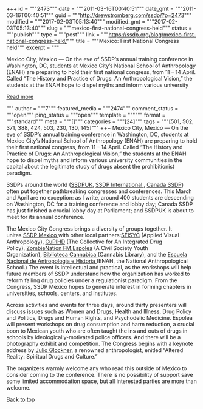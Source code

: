 +++
id = """2473"""
date = """2011-03-16T00:40:51"""
date_gmt = """2011-03-16T00:40:51"""
guid = """http://drewstromberg.com/ssdp/?p=2473"""
modified = """2017-02-03T05:13:40"""
modified_gmt = """2017-02-03T05:13:40"""
slug = """mexico-first-national-congress-held"""
status = """publish"""
type = """post"""
link = """https://ssdp.org/blog/mexico-first-national-congress-held/"""
title = """Mexico: First National Congress held"""
excerpt = """<p>Mexico City, Mexico &#8212; On the eve of SSDP&#8217;s annual training conference in Washington, DC, students at Mexico City&#8217;s National School of Anthropology (ENAH) are preparing to hold their first national congress, from 11 &#8211; 14 April. Called &#8220;The History and Practice of Drugs: An Anthropological Vision,&#8221; the students at the ENAH hope to dispel myths and inform various university</p>
<div class="h10"></div>
<p><a class="more-link2 flat" href="https://ssdp.org/blog/mexico-first-national-congress-held/">Read more</a></p>
"""
author = """7"""
featured_media = """2474"""
comment_status = """open"""
ping_status = """open"""
template = """"""
format = """standard"""
meta = """[]"""
categories = """[24]"""
tags = """[501, 502, 371, 388, 424, 503, 230, 130, 145]"""
+++
Mexico City, Mexico &#8212; On the eve of SSDP&#8217;s annual training conference in Washington, DC, students at Mexico City&#8217;s National School of Anthropology (ENAH) are preparing to hold their first national congress, from 11 &#8211; 14 April. Called &#8220;The History and Practice of Drugs: An Anthropological Vision,&#8221; the students at the ENAH hope to dispel myths and inform various university communities in the capital about the legitimate study of drugs absent the prohibitionist paradigm.
<p align="left">SSDPs around the world (<a href="http://www.ssdp.org.uk/index.php/conference-2011.html">SSDPUK</a>, <a href="http://ssdp.org/events/conference">SSDP International </a>, <a href="http://www.cssdp.org/">Canada SSDP</a>) often put together pathbreaking congresses and conferences. This March and April are no exception: as I write, around 400 students are descending on Washington, DC for a training conference and lobby day; Canada SSDP has just finished a crucial lobby day at Parliament; and SSDPUK is about to meet for its annual conference.</p>
<p align="left">The Mexico City Congress brings a diversity of groups together. It unites <a href="http://ssdp.org/chapters/international/america-latina">SSDP Mexico </a>with other local partners:<a href="http://es-es.facebook.com/seisyc">SEISYC</a> (Applied Visual Anthropology), <a href="http://cupihd.org/">CuPIHD</a> (The Collective for An Integrated Drug Policy), <a href="http://www.zombienationfm.com/">ZombieNation FM</a>,<a href="http://espolea.org/">Espolea</a> (A Civil Society Youth Organization), <a href="http://www.convive.org.mx/bc/">Biblioteca Cannabica </a>(Cannabis Library), and the <a href="http://www.enah.edu.mx/">Escuela Nacional de Antropologia e Historia </a>(ENAH, the National Anthropological School.) The event is intellectual and practical, as the workshops will help future members of SSDP understand how the organization has worked to reform failing drug policies under a regulationist paradigm. From the Congress, SSDP Mexico hopes to generate interest in forming chapters in universities, schools, centers, and institutes.</p>
<p align="left">Across activities and events for three days, around thirty presenters will discuss issues such as Women and Drugs, Health and Illness, Drug Policy and Politics, Drugs and Human Rights, and Psychodelic Medicine. Espolea will present workshops on drug consumption and harm reduction, a crucial boon to Mexican youth who are often taught the ins and outs of drugs in schools by ideologically-motivated police officers. And there will be a photography exhibit and competition. The Congress begins with a keynote address by <a href="http://www.onirogenia.com/lecturas/la-realidad-alterada/">Julio Glockner</a>, a renowned anthropologist, enitled &#8220;Altered Reality: Spiritual Drugs and Culture.&#8221;</p>
<p align="left">The organizers warmly welcome any who read this outside of Mexico to consider coming to the conference. There is no possibility of support save some limited accommodation space, but all interested parties are more than welcome.</p>
<a title="Back to Top" href="http://ssdp.org/news/blog/mexico-first-national-congress-held#top">Back to top</a>
